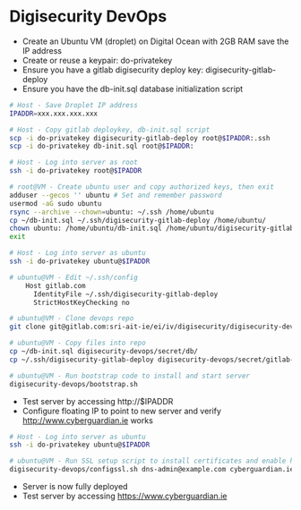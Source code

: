 # Digisecurity DevOps


- Create an Ubuntu VM (droplet) on Digital Ocean with 2GB RAM save the IP address
- Create or reuse a keypair: do-privatekey
- Ensure you have a gitlab digisecurity deploy key: digisecurity-gitlab-deploy
- Ensure you have the db-init.sql database initialization script

```bash
# Host - Save Droplet IP address
IPADDR=xxx.xxx.xxx.xxx
```

```bash
# Host - Copy gitlab deploykey, db-init.sql script
scp -i do-privatekey digisecurity-gitlab-deploy root@$IPADDR:.ssh
scp -i do-privatekey db-init.sql root@$IPADDR:
```

```bash
# Host - Log into server as root
ssh -i do-privatekey root@$IPADDR
```

```bash
# root@VM - Create ubuntu user and copy authorized keys, then exit
adduser --gecos '' ubuntu # Set and remember password
usermod -aG sudo ubuntu
rsync --archive --chown=ubuntu: ~/.ssh /home/ubuntu
cp ~/db-init.sql ~/.ssh/digisecurity-gitlab-deploy /home/ubuntu/
chown ubuntu: /home/ubuntu/db-init.sql /home/ubuntu/digisecurity-gitlab-deploy
exit
```


```bash
# Host - Log into server as ubuntu
ssh -i do-privatekey ubuntu@$IPADDR
```

```bash
# ubuntu@VM - Edit ~/.ssh/config
	Host gitlab.com
	  IdentityFile ~/.ssh/digisecurity-gitlab-deploy
	  StrictHostKeyChecking no
```
	
```bash
# ubuntu@VM - Clone devops repo
git clone git@gitlab.com:sri-ait-ie/ei/iv/digisecurity/digisecurity-devops.git
```

```bash
# ubuntu@VM - Copy files into repo
cp ~/db-init.sql digisecurity-devops/secret/db/
cp ~/.ssh/digisecurity-gitlab-deploy digisecurity-devops/secret/gitlab-deploy-key/gitlab-deploy-key
```

```bash
# ubuntu@VM - Run bootstrap code to install and start server
digisecurity-devops/bootstrap.sh
```

- Test server by accessing http://$IPADDR
- Configure floating IP to point to new server and verify http://www.cyberguardian.ie works

```bash
# Host - Log into server as ubuntu
ssh -i do-privatekey ubuntu@$IPADDR
```

```bash
# ubuntu@VM - Run SSL setup script to install certificates and enable https - change to your email address
digisecurity-devops/configssl.sh dns-admin@example.com cyberguardian.ie 
```

- Server is now fully deployed
- Test server by accessing https://www.cyberguardian.ie
